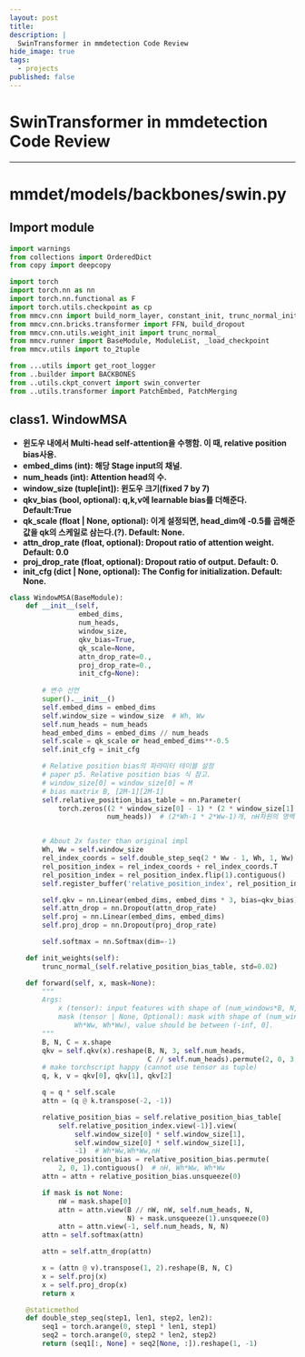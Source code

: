 ```yaml
---
layout: post
title: 
description: |
  SwinTransformer in mmdetection Code Review
hide_image: true
tags:
  - projects
published: false
---
```


# SwinTransformer in mmdetection Code Review
* * *

# mmdet/models/backbones/swin.py
## Import module
```py
import warnings
from collections import OrderedDict
from copy import deepcopy

import torch
import torch.nn as nn
import torch.nn.functional as F
import torch.utils.checkpoint as cp
from mmcv.cnn import build_norm_layer, constant_init, trunc_normal_init
from mmcv.cnn.bricks.transformer import FFN, build_dropout
from mmcv.cnn.utils.weight_init import trunc_normal_
from mmcv.runner import BaseModule, ModuleList, _load_checkpoint
from mmcv.utils import to_2tuple

from ...utils import get_root_logger
from ..builder import BACKBONES
from ..utils.ckpt_convert import swin_converter
from ..utils.transformer import PatchEmbed, PatchMerging
```

## class1. WindowMSA
* **윈도우 내에서 Multi-head self-attention을 수행함. 이 때, relative position bias사용.**
* **embed_dims (int): 해당 Stage input의 채널.**
* **num_heads (int): Attention head의 수.**
* **window_size (tuple[int]): 윈도우 크기(fixed 7 by 7)**
* **qkv_bias (bool, optional):  q,k,v에 learnable bias를 더해준다. Default:True**
* **qk_scale (float | None, optional): 이게 설정되면, head_dim에 -0.5를 곱해준 값을 qk의 스케일로 삼는다.(?). Default: None.**
* **attn_drop_rate (float, optional): Dropout ratio of attention weight. Default: 0.0**
* **proj_drop_rate (float, optional): Dropout ratio of output. Default: 0.**
* **init_cfg (dict | None, optional): The Config for initialization. Default: None.**

```py
class WindowMSA(BaseModule):
    def __init__(self,
                 embed_dims,
                 num_heads,
                 window_size,
                 qkv_bias=True,
                 qk_scale=None,
                 attn_drop_rate=0.,
                 proj_drop_rate=0.,
                 init_cfg=None):
                 
        # 변수 선언
        super().__init__()
        self.embed_dims = embed_dims
        self.window_size = window_size  # Wh, Ww
        self.num_heads = num_heads
        head_embed_dims = embed_dims // num_heads
        self.scale = qk_scale or head_embed_dims**-0.5
        self.init_cfg = init_cfg

        # Relative position bias의 파라미터 테이블 설정
        # paper p5. Relative position bias 식 참고.
        # window_size[0] = window_size[0] = M
        # bias maxtrix B, [2M-1][2M-1]
        self.relative_position_bias_table = nn.Parameter(
            torch.zeros((2 * window_size[0] - 1) * (2 * window_size[1] - 1),
                        num_heads))  # (2*Wh-1 * 2*Ww-1)개, nH차원의 영벡터


        # About 2x faster than original impl
        Wh, Ww = self.window_size
        rel_index_coords = self.double_step_seq(2 * Ww - 1, Wh, 1, Ww)
        rel_position_index = rel_index_coords + rel_index_coords.T
        rel_position_index = rel_position_index.flip(1).contiguous()
        self.register_buffer('relative_position_index', rel_position_index)

        self.qkv = nn.Linear(embed_dims, embed_dims * 3, bias=qkv_bias)
        self.attn_drop = nn.Dropout(attn_drop_rate)
        self.proj = nn.Linear(embed_dims, embed_dims)
        self.proj_drop = nn.Dropout(proj_drop_rate)

        self.softmax = nn.Softmax(dim=-1)

    def init_weights(self):
        trunc_normal_(self.relative_position_bias_table, std=0.02)

    def forward(self, x, mask=None):
        """
        Args:
            x (tensor): input features with shape of (num_windows*B, N, C)
            mask (tensor | None, Optional): mask with shape of (num_windows,
                Wh*Ww, Wh*Ww), value should be between (-inf, 0].
        """
        B, N, C = x.shape
        qkv = self.qkv(x).reshape(B, N, 3, self.num_heads,
                                  C // self.num_heads).permute(2, 0, 3, 1, 4)
        # make torchscript happy (cannot use tensor as tuple)
        q, k, v = qkv[0], qkv[1], qkv[2]

        q = q * self.scale
        attn = (q @ k.transpose(-2, -1))

        relative_position_bias = self.relative_position_bias_table[
            self.relative_position_index.view(-1)].view(
                self.window_size[0] * self.window_size[1],
                self.window_size[0] * self.window_size[1],
                -1)  # Wh*Ww,Wh*Ww,nH
        relative_position_bias = relative_position_bias.permute(
            2, 0, 1).contiguous()  # nH, Wh*Ww, Wh*Ww
        attn = attn + relative_position_bias.unsqueeze(0)

        if mask is not None:
            nW = mask.shape[0]
            attn = attn.view(B // nW, nW, self.num_heads, N,
                             N) + mask.unsqueeze(1).unsqueeze(0)
            attn = attn.view(-1, self.num_heads, N, N)
        attn = self.softmax(attn)

        attn = self.attn_drop(attn)

        x = (attn @ v).transpose(1, 2).reshape(B, N, C)
        x = self.proj(x)
        x = self.proj_drop(x)
        return x

    @staticmethod
    def double_step_seq(step1, len1, step2, len2):
        seq1 = torch.arange(0, step1 * len1, step1)
        seq2 = torch.arange(0, step2 * len2, step2)
        return (seq1[:, None] + seq2[None, :]).reshape(1, -1)
```
